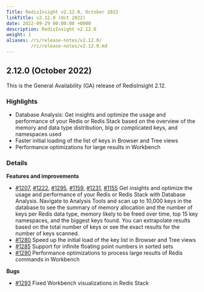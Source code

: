 ```yaml
---
Title: RedisInsight v2.12.0, October 2022
linkTitle: v2.12.0 (Oct 2022)
date: 2022-09-29 00:00:00 +0000
description: RedisInsight v2.12.0
weight: 1
aliases: /ri/release-notes/v2.12.0/
         /ri/release-notes/v2.12.0.md
---
```

## 2.12.0 (October 2022)
This is the General Availability (GA) release of RedisInsight 2.12.

### Highlights
- Database Analysis: Get insights and optimize the usage and performance of your Redis or Redis Stack based on the overview of the memory and data type distribution, big or complicated keys, and namespaces used
- Faster initial loading of the list of keys in Browser and Tree views
- Performance optimizations for large results in Workbench

### Details
**Features and improvements**
- [#1207](https://github.com/RedisInsight/RedisInsight/pull/1207), [#1222](https://github.com/RedisInsight/RedisInsight/pull/1222), [#1295](https://github.com/RedisInsight/RedisInsight/pull/1295), [#1159](https://github.com/RedisInsight/RedisInsight/pull/1159), [#1231](https://github.com/RedisInsight/RedisInsight/pull/1231), [#1155](https://github.com/RedisInsight/RedisInsight/pull/1155) Get insights and optimize the usage and performance of your Redis or Redis Stack with Database Analysis. Navigate to Analysis Tools and scan up to 10,000 keys in the database to see the summary of memory allocation and the number of keys per Redis data type, memory likely to be freed over time, top 15 key namespaces, and the biggest keys found. You can extrapolate results based on the total number of keys or see the exact results for the number of keys scanned. 
- [#1280](https://github.com/RedisInsight/RedisInsight/pull/1280) Speed up the initial load of the key list in Browser and Tree views
- [#1285](https://github.com/RedisInsight/RedisInsight/pull/1285) Support for infinite floating point numbers in sorted sets
- [#1290](https://github.com/RedisInsight/RedisInsight/pull/1290) Performance optimizations to process large results of Redis commands in Workbench

**Bugs**
- [#1293](https://github.com/RedisInsight/RedisInsight/pull/1293) Fixed Workbench visualizations in Redis Stack
